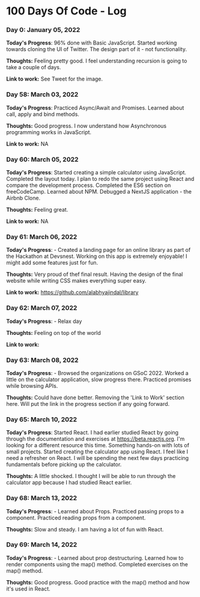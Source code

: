 # 100 Days Of Code - Log

### Day 0: January 05, 2022

**Today's Progress**: 96% done with Basic JavaScript. Started working towards cloning the UI of Twitter. The design part of it - not functionality.
 
**Thoughts:** Feeling pretty good. I feel understanding recursion is going to take a couple of days.

**Link to work:** See Tweet for the image.

### Day 58: March 03, 2022

**Today's Progress**: Practiced Async/Await and Promises. Learned about call, apply and bind methods.
 
**Thoughts:** Good progress. I now understand how Asynchronous programming works in JavaScript.

**Link to work:** NA

### Day 60: March 05, 2022

**Today's Progress**: Started creating a simple calculator using JavaScript. Completed the layout today. I plan to redo the same project using React and compare the development process. Completed the ES6 section on freeCodeCamp. Learned about NPM. Debugged a NextJS application - the Airbnb Clone.
 
**Thoughts:** Feeling great.

**Link to work:** NA

### Day 61: March 06, 2022

**Today's Progress**: - Created a landing page for an online library as part of the Hackathon at Devsnest. Working on this app is extremely enjoyable! I might add some features just for fun.
 
**Thoughts:** Very proud of thef final result. Having the design of the final website while writing CSS makes everything super easy.

**Link to work:** https://github.com/alabhyajindal/library

### Day 62: March 07, 2022

**Today's Progress**: - Relax day
 
**Thoughts:** Feeling on top of the world

**Link to work:** 

### Day 63: March 08, 2022

**Today's Progress**: - Browsed the organizations on GSoC 2022. Worked a little on the calculator application, slow progress there. Practiced promises while browsing APIs.
 
**Thoughts:** Could have done better. Removing the 'Link to Work' section here. Will put the link in the progress section if any going forward.

### Day 65: March 10, 2022

**Today's Progress**: Started React. I had earlier studied React by going through the documentation and exercises at https://beta.reactjs.org. I'm looking for a different resource this time. Something hands-on with lots of small projects. Started creating the calculator app using React. I feel like I need a refresher on React. I will be spending the next few days practicing fundamentals before picking up the calculator.
 
**Thoughts:** A little shocked. I thought I will be able to run through the calculator app because I had studied React earlier. 

### Day 68: March 13, 2022

**Today's Progress**: - Learned about Props. Practiced passing props to a component. Practiced reading props from a component. 

**Thoughts:** Slow and steady. I am having a lot of fun with React. 

### Day 69: March 14, 2022

**Today's Progress**: - Learned about prop destructuring. Learned how to render components using the map() method. Completed exercises on the map() method.

**Thoughts:** Good progress. Good practice with the map() method and how it's used in React.
